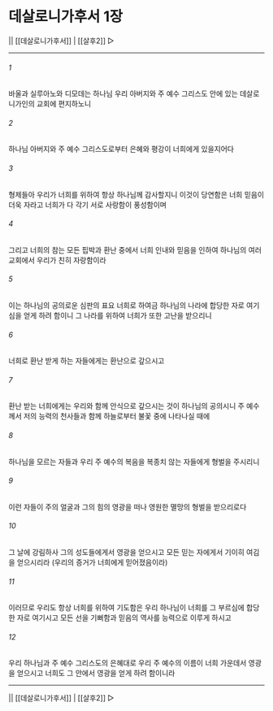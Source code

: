 # 데살로니가후서 1장

|| [[데살로니가후서]] | [[살후2]] ▷
***

###### 1
바울과 실루아노와 디모데는 하나님 우리 아버지와 주 예수 그리스도 안에 있는 데살로니가인의 교회에 편지하노니

###### 2
하나님 아버지와 주 예수 그리스도로부터 은혜와 평강이 너희에게 있을지어다

###### 3
형제들아 우리가 너희를 위하여 항상 하나님께 감사할지니 이것이 당연함은 너희 믿음이 더욱 자라고 너희가 다 각기 서로 사랑함이 풍성함이며

###### 4
그리고 너희의 참는 모든 핍박과 환난 중에서 너희 인내와 믿음을 인하여 하나님의 여러 교회에서 우리가 친히 자랑함이라

###### 5
이는 하나님의 공의로운 심판의 표요 너희로 하여금 하나님의 나라에 합당한 자로 여기심을 얻게 하려 함이니 그 나라를 위하여 너희가 또한 고난을 받으리니

###### 6
너희로 환난 받게 하는 자들에게는 환난으로 갚으시고

###### 7
환난 받는 너희에게는 우리와 함께 안식으로 갚으시는 것이 하나님의 공의시니 주 예수께서 저의 능력의 천사들과 함께 하늘로부터 불꽃 중에 나타나실 때에

###### 8
하나님을 모르는 자들과 우리 주 예수의 복음을 복종치 않는 자들에게 형벌을 주시리니

###### 9
이런 자들이 주의 얼굴과 그의 힘의 영광을 떠나 영원한 멸망의 형벌을 받으리로다

###### 10
그 날에 강림하사 그의 성도들에게서 영광을 얻으시고 모든 믿는 자에게서 기이히 여김을 얻으시리라 (우리의 증거가 너희에게 믿어졌음이라)

###### 11
이러므로 우리도 항상 너희를 위하여 기도함은 우리 하나님이 너희를 그 부르심에 합당한 자로 여기시고 모든 선을 기뻐함과 믿음의 역사를 능력으로 이루게 하시고

###### 12
우리 하나님과 주 예수 그리스도의 은혜대로 우리 주 예수의 이름이 너희 가운데서 영광을 얻으시고 너희도 그 안에서 영광을 얻게 하려 함이니라

***
|| [[데살로니가후서]] | [[살후2]] ▷